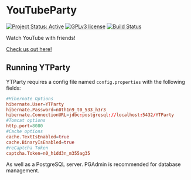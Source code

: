 # YouTubeParty

[![Project Status: Active](https://www.repostatus.org/badges/latest/active.svg)](https://www.repostatus.org/#active) [![GPLv3 license](https://img.shields.io/badge/License-GPLv3-blue.svg)](https://www.gnu.org/licenses/gpl-3.0) [![Build Status](https://jenkins.voidtech.de/buildStatus/icon?job=YTParty)](https://jenkins.voidtech.de/job/YTParty/)

Watch YouTube with friends!

[Check us out here!](https://ytparty.voidtech.de/)

## Running YTParty

YTParty requires a config file named `config.properties` with the following fields:

```conf
#Hibernate Options
hibernate.User=YTParty
hibernate.Password=n0th1n9_t0_533_h3r3
hibernate.ConnectionURL=jdbc:postgresql://localhost:5432/YTParty
#Tomcat options
http.port=8080
#Cache options
cache.TextIsEnabled=true
cache.BinaryIsEnabled=true
#reCaptcha Token
captcha.Token=n0_h1dd3n_m355ag35
```

As well as a PostgreSQL server. PGAdmin is recommended for database management.
